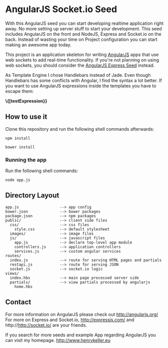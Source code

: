# AngularJS Socket.io Seed

With this AngularJS seed you can start developing realtime application right away. No more setting
up server stuff to start your development. This seed includes AngularJS on the front and NodeJS, Express and
Socket.io on the back. Instead of wasting your time on Project configuration you can start making an awesome app today.

This project is an application skeleton for writing [AngularJS](http://angularjs.org/) apps that use
web sockets to add real-time functionality. If you're not planning on using web sockets, you
should consider the [AngularJS Express Seed](https://github.com/nyozz/angularjs-express-seed) instead.

As Template Engine I chose Handlebars instead of Jade. Even though Handlebars has some conflicts with Angular,
I find the syntax a lot better. If you want to use AngularJS expressions inside the templates you have to escape them: 

**\\{[testExpression}}**

## How to use it

Clone this repository and run the following shell commands afterwards:

```shell
npm install
```

```shell
bower install
```

### Running the app

Run the following shell commands:

```shell
node app.js
```

## Directory Layout
    
    app.js                  --> app config
    bower.json              --> bower packages
    package.json            --> npm packages
    public/                 --> client side files
      css/                  --> css files
        style.css           --> default stylesheet
      images/               --> image files
      js/                   --> javascript files
        app.js              --> declare top-level app module
        controllers.js      --> application controllers
        services.js         --> custom angular services
    routes/
      index.js              --> route for serving HTML pages and partials
      restapi.js            --> route for serving JSON
      socket.js             --> socket.io logic
    views/
      index.hbs             --> main page processed server side
      partials/             --> view partials processed by angularjs
        home.hbs



## Contact

For more information on AngularJS please check out http://angularjs.org/
For more on Express and Socket.io, http://expressjs.com/ and http://http://socket.io/ are
your friends.

If you search for more seeds and example App regarding AngularJS you can visit my homepage.
http://www.henrykeller.eu
